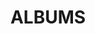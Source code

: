 ---
layout: album_gallery
resource: instagram
title: "ALBUMS"
description: "archive"
active: gallery
header-img: "img/gallery-bg.jpg"
images:
- image_path: /maitho9x/bikini/20240429_002258_472180566_18473860672031072_5828886499259185998_n.jpg
  gallery-folder: /gallery/maitho9x/bikini/
  gallery-name: bikini
  gallery-date: April 2025
- image_path: /maitho9x/bikini+1/20211230_234534_270277963_643603033483794_272165361734713357_n.jpg
  gallery-folder: /gallery/maitho9x/bikini+1/
  gallery-name: bikini+1
  gallery-date: April 2025
- image_path: /maitho9x/New folder/20220115_161018_271930208_913042109342666_9176150938124420774_n.jpg
  gallery-folder: /gallery/maitho9x/New folder/
  gallery-name: New folder
  gallery-date: April 2025
- image_path: /maitho9x/vay/20220605_210231_286014822_333081275676524_4286817515757836317_n.jpg
  gallery-folder: /gallery/maitho9x/vay/
  gallery-name: vay
  gallery-date: April 2025
---